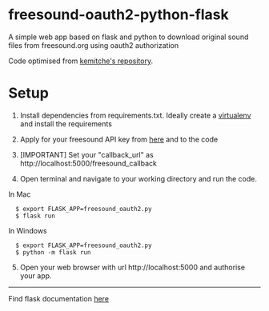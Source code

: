 # freesound-oauth2-python-flask
A simple web app based on flask and python to download original sound files from freesound.org using oauth2 authorization

Code optimised from [kemitche's repository](https://gist.github.com/kemitche/9749639).


# Setup

1. Install dependencies from requirements.txt. Ideally create a [virtualenv](http://python-guide-pt-br.readthedocs.io/en/latest/dev/virtualenvs/) and install the requirements

2. Apply for your freesound API key from [here](http://freesound.org/apiv2/apply/) and to the code

3. [IMPORTANT] Set your "callback_url" as http://localhost:5000/freesound_callback

4. Open terminal and navigate to your working directory and run the code.

  In Mac

      $ export FLASK_APP=freesound_oauth2.py
      $ flask run

  In Windows

      $ export FLASK_APP=freesound_oauth2.py
      $ python -m flask run
 
 5. Open your web browser with url http://localhost:5000 and authorise your app.
 
_________________________
 
 Find flask documentation [here](http://flask.pocoo.org/docs/0.12/quickstart/#a-minimal-application)
   
